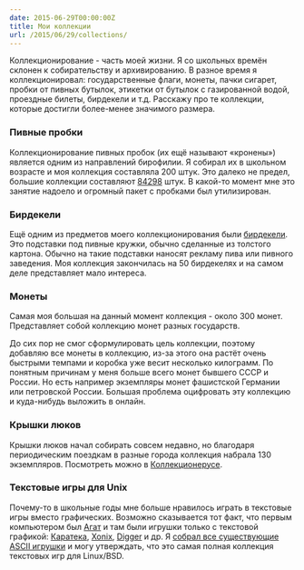 ```yaml
---
date: 2015-06-29T00:00:00Z
title: Мои коллекции
url: /2015/06/29/collections/
---
```


Коллекционирование - часть моей жизни. Я со школьных времён склонен к
собирательству и архивированию. В разное время я коллекционировал:
государственные флаги, монеты, пачки сигарет, пробки от пивных бутылок, этикетки от бутылок с
газированной водой, проездные билеты, бирдекели и т.д.
Расскажу про те коллекции, которые достигли более-менее значимого размера.

### Пивные пробки

Коллекционирование пивных пробок (их ещё называют «кронены») является одним из
направлений бирофилии. Я собирал их в школьном возрасте и моя коллекция
составляла 200 штук. Это далеко не предел, большие коллекции составляют
[84298](http://www.capscollection.ru/) штук. В какой-то момент мне это занятие надоело
и огромный пакет с пробками был утилизирован.

### Бирдекели

Ещё одним из предметов моего коллекционирования были
[бирдекели](https://ru.wikipedia.org/wiki/%D0%91%D0%B8%D1%80%D0%B4%D0%B5%D0%BA%D0%B5%D0%BB%D1%8C).
Это подставки под пивные кружки, обычно сделанные из толстого картона. Обычно
на такие подставки наносят рекламу пива или пивного заведения. Моя коллекция
закончилась на 50 бирдекелях и на самом деле представляет мало интереса.

### Монеты

Самая моя большая на данный момент коллекция - около 300 монет. Представляет
собой коллекцию монет разных государств.

До сих пор не смог сформулировать цель коллекции, поэтому добавляю все монеты в
коллекцию, из-за этого она растёт очень быстрыми темпами и коробка уже весит
несколько килограмм. По понятным причинам у меня больше всего монет бывшего СССР
и России. Но есть например экземпляры монет фашистской Германии или петровской
России. Большая проблема оцифровать эту коллекцию и куда-нибудь выложить
в онлайн.

### Крышки люков

Крышки люков начал собирать совсем недавно, но благодаря периодическим поездкам
в разные города коллекция набрала 130 экземпляров. Посмотреть можно в
[Коллекционерусе](http://collectionerus.ru/collections/manhole-covers/).

### Текстовые игры для Unix

Почему-то в школьные годы мне больше нравилось играть в текстовые игры
вместо графических. Возможно сказывается тот факт, что первым компьютером
был [Агат](https://ru.wikipedia.org/wiki/%D0%90%D0%B3%D0%B0%D1%82_(%D0%BA%D0%BE%D0%BC%D0%BF%D1%8C%D1%8E%D1%82%D0%B5%D1%80))
и там были игрушки только с текстовой графикой:
[Каратека](http://deka18.tsk.ru/er/agat/Gamez/Karateka.shtml),
[Xonix](http://deka18.tsk.ru/er/agat/Gamez/Xonix.shtml),
[Digger](http://deka18.tsk.ru/er/agat/Gamez/Digger.shtml) и др. Я [собрал все
существующие ASCII игрушки](https://bronevichok.ru/games.html) и
могу утверждать, что это самая полная коллекция текстовых игр для Linux/BSD.

<!--

### Скриншоты виртуальных машин

### Сим-карты для мобильных телефонов

### Держатели для мелочи в маршрутных такси

Самая глупая коллекция из тех, что у меня когда-либо была.
Одно время я очень часто ездил в маршрутных такси и заметил,
что каждый водитель маршрутки делает свою коробку для хранения мелочи.
От нечего делать я начал фотографировать такие держатели.
Посмотреть на них можно здесь -
<http://collectionerus.ru/collections/meloch/>

-->

